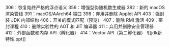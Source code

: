 306：恢复始终严格的浮点语义
356：增强型伪随机数生成器
382：新的 macOS 渲染管线
391：macOS/AArch64 端口
398：弃用并删除 Applet API
403：强封装 JDK 内部结构
406：开关的模式匹配（预览）
407：删除 RMI 激活
409：密封课程
410：删除实验性的 AOT 和 JIT 编译器
411：弃用并删除安全管理器
412：外部函数和内存 API（孵化器）
414：Vector API（第二孵化器）
![[jdk新特性.ppt]]
